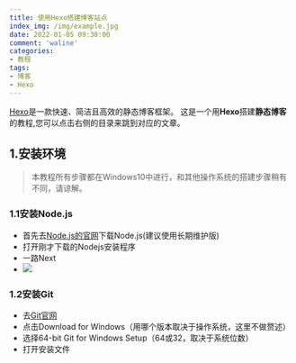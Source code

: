 ```yaml
---
title: 使用Hexo搭建博客站点
index_img: /img/example.jpg
date: 2022-01-05 09:30:00
comment: 'waline'
categories:
- 教程
tags:
- 博客
- Hexo
---
```

[Hexo](https://hexo.io/)是一款快速、简洁且高效的静态博客框架。
这是一个用**Hexo**搭建**静态博客**的教程,您可以点击右侧的目录来跳到对应的文章。

## 1.安装环境
>本教程所有步骤都在Windows10中进行，和其他操作系统的搭建步骤稍有不同，请谅解。

### 1.1安装Node.js
- 首先去[Node.js的官网](https://nodejs.org/zh-cn/)下载Node.js(建议使用长期维护版)
- 打开刚才下载的Nodejs安装程序
- 一路Next
- ![](https://img1.imgtp.com/2023/01/05/sQBsrUaI.gif)

### 1.2安装Git
- 去[Git官网](https://git-scm.com/)
- 点击Download for Windows（用哪个版本取决于操作系统，这里不做赘述）
- 选择64-bit Git for Windows Setup（64或32，取决于系统位数）
- 打开安装文件
